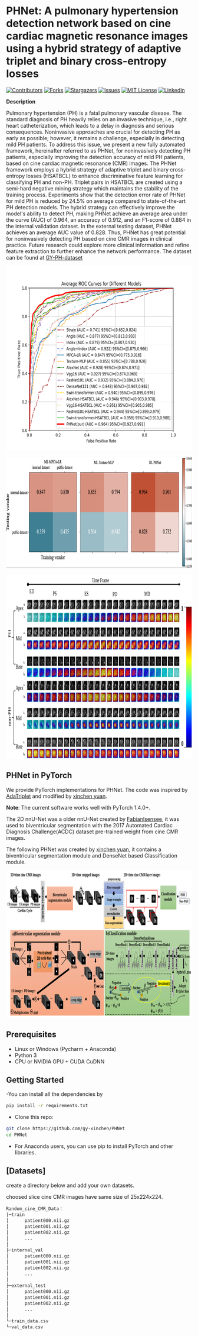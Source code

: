 

# PHNet: A pulmonary hypertension detection network based on cine cardiac magnetic resonance images using a hybrid strategy of adaptive triplet and binary cross-entropy losses

<!-- PROJECT SHIELDS -->

[![Contributors][contributors-shield]][contributors-url]
[![Forks][forks-shield]][forks-url]
[![Stargazers][stars-shield]][stars-url]
[![Issues][issues-shield]][issues-url]
[![MIT License][license-shield]][license-url]
[![LinkedIn][linkedin-shield]][linkedin-url]

**Description**

Pulmonary hypertension (PH) is a fatal pulmonary vascular disease. The standard diagnosis of PH heavily relies on an invasive technique, i.e., right heart catheterization, which leads to a delay in diagnosis and serious consequences. Noninvasive approaches are crucial for detecting PH as early as possible; however, it remains a challenge, especially in detecting mild PH patients. To address this issue, we present a new fully automated framework, hereinafter referred to as PHNet, for noninvasively detecting PH patients, especially improving the detection accuracy of mild PH patients, based on cine cardiac magnetic resonance (CMR) images. The PHNet framework employs a hybrid strategy of adaptive triplet and binary cross-entropy losses (HSATBCL) to enhance discriminative feature learning for classifying PH and non-PH. Triplet pairs in HSATBCL are created using a semi-hard negative mining strategy which maintains the stability of the training process. Experiments show that the detection error rate of PHNet for mild PH is reduced by 24.5% on average compared to state-of-the-art PH detection models. The hybrid strategy can effectively improve the model's ability to detect PH, making PHNet achieve an average area under the curve (AUC) of 0.964, an accuracy of 0.912, and an F1-score of 0.884 in the internal validation dataset. In the external testing dataset, PHNet achieves an average AUC value of 0.828. Thus, PHNet has great potential for noninvasively detecting PH based on cine CMR images in clinical practice. Future research could explore more clinical information and refine feature extraction to further enhance the network performance. The dataset can be found at [GY-PH-dataset](https://drive.google.com/drive/folders/1looBdxsJLGFKBk2ZwQPu466VG5ozuV-S?usp=drive_link)

<p align="center">
  <a href="https://github.com/gy-xinchen/PHNet/">
    <img src="imgs/Average_ROC.svg" alt="Logo" width="800" height="500">
  </a>

</p>

<p align="center">
  <a href="https://github.com/gy-xinchen/PHNet/">
    <img src="imgs/transform.png" alt="Logo" width="800" height="300">
  </a>

</p>

<p align="center">
  <a href="https://github.com/gy-xinchen/PHNet/">
    <img src="imgs/Visualization.svg" alt="Logo" width="1000" height="500">
  </a>

</p>

## PHNet in PyTorch
We provide PyTorch implementations for PHNet.
The code was inspired by [AdaTriplet](https://github.com/Oulu-IMEDS/AdaTriplet) and modified by [xinchen yuan](https://github.com/gy-xinchen).

**Note**: The current software works well with PyTorch 1.4.0+.

The 2D nnU-Net was a older nnU-Net created by [FabianIsensee](https://github.com/MIC-DKFZ/nnUNet/tree/nnunetv1), it was used to biventricular segmentation with the 2017 Automated Cardiac Diagnosis Challenge(ACDC) dataset pre-trained weight from cine CMR images.

The following PHNet was created by [xinchen yuan](https://github.com/gy-xinchen), it contains a biventricular segmentation module and DenseNet based Classification module.

<p align="center">
  <a href="https://github.com/gy-xinchen/PHNet/">
    <img src="imgs/framework.svg" alt="Logo" width="1000" height="400">
  </a>

</p>

## Prerequisites
- Linux or Windows (Pycharm + Anaconda)
- Python 3
- CPU or NVIDIA GPU + CUDA CuDNN

## Getting Started
-You can install all the dependencies by
```bash
pip install -r requirements.txt
```
- Clone this repo:
```bash
git clone https://github.com/gy-xinchen/PHNet
cd PHNet
```
- For Anaconda users, you can use pip to install PyTorch and other libraries.

## [Datasets]
create a directory below and add your own datasets.

choosed slice cine CMR images have same size of 25x224x224.
```
Random_cine_CMR_Data：
|─train
│      patient000.nii.gz 
│      patient001.nii.gz
│      patient002.nii.gz
│      ...
│
├─internal_val
│      patient000.nii.gz 
│      patient001.nii.gz
│      patient002.nii.gz
│      ...
│
├─external_test
│      patient000.nii.gz 
│      patient001.nii.gz
│      patient002.nii.gz
│      ...
│
└─train_data.csv
└─val_data.csv
```

<!-- links -->
[your-project-path]:gy-xinchen/PHNet
[contributors-shield]: https://img.shields.io/github/contributors/gy-xinchen/PHNet.svg?style=flat-square
[contributors-url]: https://github.com/gy-xinchen/PHNet/graphs/contributors
[forks-shield]: https://img.shields.io/github/forks/gy-xinchen/PHNet.svg?style=flat-square
[forks-url]: https://github.com/gy-xinchen/PHNet/network/members
[stars-shield]: https://img.shields.io/github/stars/gy-xinchen/PHNet.svg?style=flat-square
[stars-url]: https://github.com/gy-xinchen/PHNet/stargazers
[issues-shield]: https://img.shields.io/github/issues/gy-xinchen/PHNet.svg?style=flat-square
[issues-url]: https://img.shields.io/github/issues/gy-xinchen/PHNet.svg
[license-shield]: https://img.shields.io/github/license/shaojintian/Best_README_template.svg?style=flat-square
[license-url]: https://github.com/gy-xinchen/PHNet/blob/master/LICENSE.txt
[linkedin-shield]: https://img.shields.io/badge/-LinkedIn-black.svg?style=flat-square&logo=linkedin&colorB=555
[linkedin-url]: https://linkedin.com/in/gy-xinchen
